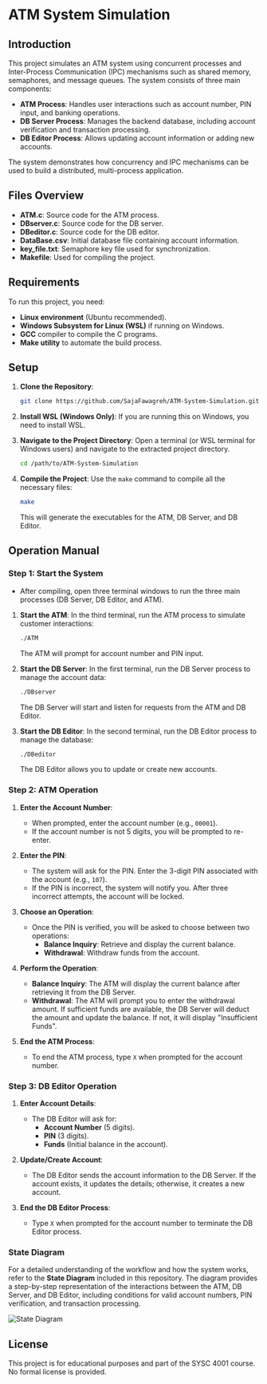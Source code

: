 
# ATM System Simulation

## Introduction

This project simulates an ATM system using concurrent processes and Inter-Process Communication (IPC) mechanisms such as shared memory, semaphores, and message queues. The system consists of three main components:

- **ATM Process**: Handles user interactions such as account number, PIN input, and banking operations.
- **DB Server Process**: Manages the backend database, including account verification and transaction processing.
- **DB Editor Process**: Allows updating account information or adding new accounts.

The system demonstrates how concurrency and IPC mechanisms can be used to build a distributed, multi-process application.

## Files Overview

- **ATM.c**: Source code for the ATM process.
- **DBserver.c**: Source code for the DB server.
- **DBeditor.c**: Source code for the DB editor.
- **DataBase.csv**: Initial database file containing account information.
- **key_file.txt**: Semaphore key file used for synchronization.
- **Makefile**: Used for compiling the project.

## Requirements

To run this project, you need:

- **Linux environment** (Ubuntu recommended).
- **Windows Subsystem for Linux (WSL)** if running on Windows.
- **GCC** compiler to compile the C programs.
- **Make utility** to automate the build process.

## Setup

1. **Clone the Repository**:
   ```bash
   git clone https://github.com/SajaFawagreh/ATM-System-Simulation.git
   ```

2. **Install WSL (Windows Only)**:
   If you are running this on Windows, you need to install WSL.

3. **Navigate to the Project Directory**:
   Open a terminal (or WSL terminal for Windows users) and navigate to the extracted project directory.

   ```bash
   cd /path/to/ATM-System-Simulation
   ```

4. **Compile the Project**:
   Use the `make` command to compile all the necessary files:

   ```bash
   make
   ```

   This will generate the executables for the ATM, DB Server, and DB Editor.

## Operation Manual

### Step 1: Start the System
- After compiling, open three terminal windows to run the three main processes (DB Server, DB Editor, and ATM).

1. **Start the ATM**:
   In the third terminal, run the ATM process to simulate customer interactions:

   ```bash
   ./ATM
   ```

   The ATM will prompt for account number and PIN input.

2. **Start the DB Server**:
   In the first terminal, run the DB Server process to manage the account data:

   ```bash
   ./DBserver
   ```

   The DB Server will start and listen for requests from the ATM and DB Editor.

3. **Start the DB Editor**:
   In the second terminal, run the DB Editor process to manage the database:

   ```bash
   ./DBeditor
   ```

   The DB Editor allows you to update or create new accounts.

### Step 2: ATM Operation
1. **Enter the Account Number**:
   - When prompted, enter the account number (e.g., `00001`).
   - If the account number is not 5 digits, you will be prompted to re-enter.

2. **Enter the PIN**:
   - The system will ask for the PIN. Enter the 3-digit PIN associated with the account (e.g., `107`).
   - If the PIN is incorrect, the system will notify you. After three incorrect attempts, the account will be locked.

3. **Choose an Operation**:
   - Once the PIN is verified, you will be asked to choose between two operations:
     - **Balance Inquiry**: Retrieve and display the current balance.
     - **Withdrawal**: Withdraw funds from the account.

4. **Perform the Operation**:
   - **Balance Inquiry**: The ATM will display the current balance after retrieving it from the DB Server.
   - **Withdrawal**: The ATM will prompt you to enter the withdrawal amount. If sufficient funds are available, the DB Server will deduct the amount and update the balance. If not, it will display "Insufficient Funds".

5. **End the ATM Process**:
   - To end the ATM process, type `X` when prompted for the account number.

### Step 3: DB Editor Operation
1. **Enter Account Details**:
   - The DB Editor will ask for:
     - **Account Number** (5 digits).
     - **PIN** (3 digits).
     - **Funds** (Initial balance in the account).

2. **Update/Create Account**:
   - The DB Editor sends the account information to the DB Server. If the account exists, it updates the details; otherwise, it creates a new account.

3. **End the DB Editor Process**:
   - Type `X` when prompted for the account number to terminate the DB Editor process.

### State Diagram
For a detailed understanding of the workflow and how the system works, refer to the **State Diagram** included in this repository. The diagram provides a step-by-step representation of the interactions between the ATM, DB Server, and DB Editor, including conditions for valid account numbers, PIN verification, and transaction processing.

![State Diagram](./path/to/diagram)

## License
This project is for educational purposes and part of the SYSC 4001 course. No formal license is provided.